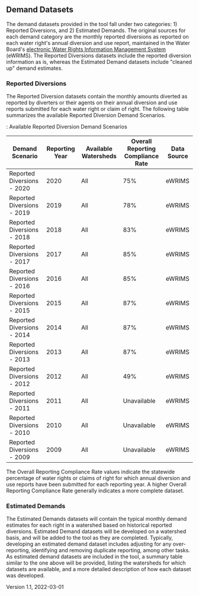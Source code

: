 ## Demand Datasets

The demand datasets provided in the tool fall under two categories: 1) Reported Diversions, and 2) Estimated Demands. The original sources for each demand category are the monthly reported diversions as reported on each water right's annual diversion and use report, maintained in the Water Board's [electronic Water Rights Information Management System]() (eWRIMS). The Reported Diversions datasets include the reported diversion information as is, whereas the Estimated Demand datasets include "cleaned up" demand estimates.  

### Reported Diversions  

The Reported Diversion datasets contain the monthly amounts diverted as reported by diverters or their agents on their annual diversion and use reports submitted for each water right or claim of right. The following table summarizes the available Reported Diversion Demand Scenarios.  
  

: Available Reported Diversion Demand Scenarios  

| Demand Scenario            | Reporting Year | Available Watersheds | Overall Reporting Compliance Rate | Data Source |
|--------------|--------------|--------------|-----------------|--------------|
| Reported Diversions - 2020 | 2020           | All                  | 75%                               | eWRIMS      |
| Reported Diversions - 2019 | 2019           | All                  | 78%                               | eWRIMS      |
| Reported Diversions - 2018 | 2018           | All                  | 83%                               | eWRIMS      |
| Reported Diversions - 2017 | 2017           | All                  | 85%                               | eWRIMS      |
| Reported Diversions - 2016 | 2016           | All                  | 85%                               | eWRIMS      |
| Reported Diversions - 2015 | 2015           | All                  | 87%                               | eWRIMS      |
| Reported Diversions - 2014 | 2014           | All                  | 87%                               | eWRIMS      |
| Reported Diversions - 2013 | 2013           | All                  | 87%                               | eWRIMS      |
| Reported Diversions - 2012 | 2012           | All                  | 49%                               | eWRIMS      |
| Reported Diversions - 2011 | 2011           | All                  | Unavailable                       | eWRIMS      |
| Reported Diversions - 2010 | 2010           | All                  | Unavailable                       | eWRIMS      |
| Reported Diversions - 2009 | 2009           | All                  | Unavailable                       | eWRIMS      |
  
The Overall Reporting Compliance Rate values indicate the statewide percentage of water rights or claims of right for which annual diversion and use reports have been submitted for each reporting year. A higher Overall Reporting Compliance Rate generally indicates a more complete dataset.  

### Estimated Demands  

The Estimated Demands datasets will contain the typical monthly demand estimates for each right in a watershed based on historical reported diversions. Estimated Demand datasets will be developed on a watershed basis, and will be added to the tool as they are completed. Typically, developing an estimated demand dataset includes adjusting for any over-reporting, identifying and removing duplicate reporting, among other tasks. As estimated demand datasets are included in the tool, a summary table similar to the one above will be provided, listing the watersheds for which datasets are available, and a more detailed description of how each dataset was developed.  

Version 1.1, 2022-03-01  

